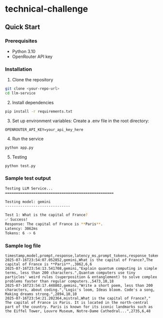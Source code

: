 # technical-challenge

## Quick Start
### Prerequisites
* Python 3.10
* OpenRouter API key

### Installation
1. Clone the repository
````bash
git clone <your-repo-url>
cd llm-service
````

2. Install dependencies
````bash
pip install -r requirements.txt
````

3. Set up environment variables: Create a .env file in the root directory:
````env
OPENROUTER_API_KEY=your_api_key_here
````

4. Run the service
````bash
python app.py
````

5. Testing
````bash
python test.py
````

### Sample test output
````bash
Testing LLM Service...
==================================================

Testing model: gemini
------------------------------

Test 1: What is the capital of France?
✅ Success!
Response: The capital of France is **Paris**.
Latency: 3062ms
Tokens: 6 -> 6
````

### Sample log file
```csv
timestamp,model,prompt,response,latency_ms,prompt_tokens,response_tokens
2025-07-16T23:54:07.052852,gemini,What is the capital of France?,The capital of France is **Paris**.,3062,6,6
2025-07-16T23:54:13.541708,gemini,"Explain quantum computing in simple terms, less than 200 characters.",Quantum computers use tiny particles' weird rules (superposition & entanglement) to solve complex problems faster than regular computers.,5473,10,18
2025-07-16T23:54:17.448802,gemini,"Write a short poem, less than 200 characters, about coding.","Logic's loom, Ideas bloom. Code's a song, Making dreams strong.",2894,10,10
2025-07-16T23:54:21.202364,mistral,What is the capital of France?," The capital of France is Paris. It is located in the north-central part of the country. Paris is known for its iconic landmarks such as the Eiffel Tower, Louvre Museum, Notre-Dame Cathedral...",2735,6,48

